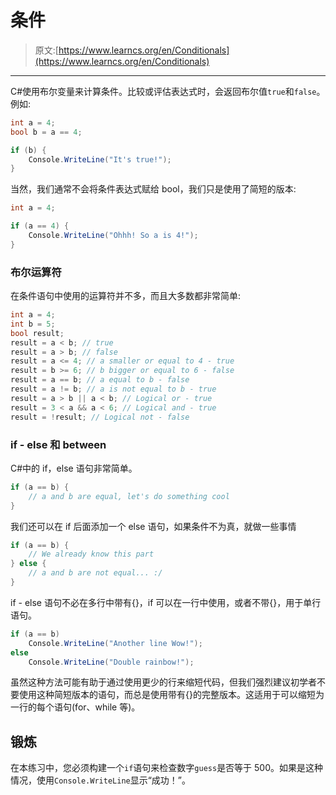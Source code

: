 # 条件

> 原文:[https://www.learncs.org/en/Conditionals](https://www.learncs.org/en/Conditionals)

* * *

C#使用布尔变量来计算条件。比较或评估表达式时，会返回布尔值`true`和`false`。例如:

```cs
int a = 4;
bool b = a == 4;

if (b) {
    Console.WriteLine("It's true!");
} 
```

当然，我们通常不会将条件表达式赋给 bool，我们只是使用了简短的版本:

```cs
int a = 4;

if (a == 4) {
    Console.WriteLine("Ohhh! So a is 4!");
} 
```

### 布尔运算符

在条件语句中使用的运算符并不多，而且大多数都非常简单:

```cs
int a = 4;
int b = 5;
bool result;
result = a < b; // true
result = a > b; // false
result = a <= 4; // a smaller or equal to 4 - true
result = b >= 6; // b bigger or equal to 6 - false
result = a == b; // a equal to b - false
result = a != b; // a is not equal to b - true
result = a > b || a < b; // Logical or - true
result = 3 < a && a < 6; // Logical and - true
result = !result; // Logical not - false 
```

### if - else 和 between

C#中的 if，else 语句非常简单。

```cs
if (a == b) {
    // a and b are equal, let's do something cool
} 
```

我们还可以在 if 后面添加一个 else 语句，如果条件不为真，就做一些事情

```cs
if (a == b) {
    // We already know this part
} else {
    // a and b are not equal... :/
} 
```

if - else 语句不必在多行中带有{}，if 可以在一行中使用，或者不带{}，用于单行语句。

```cs
if (a == b)
    Console.WriteLine("Another line Wow!");
else
    Console.WriteLine("Double rainbow!"); 
```

虽然这种方法可能有助于通过使用更少的行来缩短代码，但我们强烈建议初学者不要使用这种简短版本的语句，而总是使用带有{}的完整版本。这适用于可以缩短为一行的每个语句(for、while 等)。

## 锻炼

在本练习中，您必须构建一个`if`语句来检查数字`guess`是否等于 500。如果是这种情况，使用`Console.WriteLine`显示“成功！”。